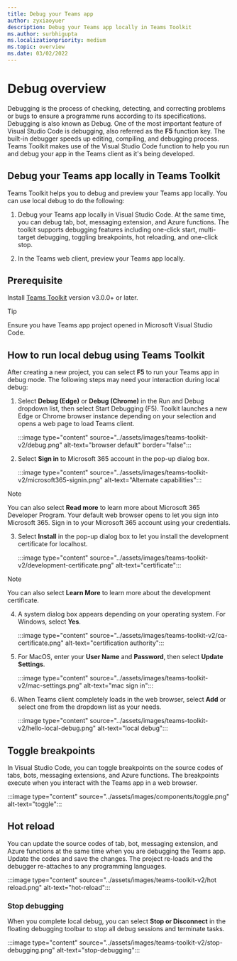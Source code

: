 ```yaml
---
title: Debug your Teams app 
author: zyxiaoyuer
description: Debug your Teams app locally in Teams Toolkit
ms.author: surbhigupta
ms.localizationpriority: medium
ms.topic: overview
ms.date: 03/02/2022
---
```


# Debug overview

Debugging is the process of checking, detecting, and correcting problems or bugs to ensure a programme runs according to its specifications. Debugging is also known as Debug. One of the most important feature of Visual Studio Code is debugging, also referred as the **F5** function key. The built-in debugger speeds up editing, compiling, and debugging process. Teams Toolkit makes use of the Visual Studio Code function to help you run and debug your app in the Teams client as it's being developed.

## Debug your Teams app locally in Teams Toolkit

Teams Toolkit helps you to debug and preview your Teams app locally. You can use local debug to do the following:

1. Debug your Teams app locally in Visual Studio Code. At the same time, you can debug tab, bot, messaging extension, and Azure functions. The toolkit supports debugging features including one-click start, multi-target debugging, toggling breakpoints, hot reloading, and one-click stop.

2. In the Teams web client, preview your Teams app locally.

## Prerequisite

Install [Teams Toolkit](https://marketplace.visualstudio.com/items?itemName=TeamsDevApp.ms-teams-vscode-extension) version v3.0.0+ or later.

> [!Tip]
> Ensure you have Teams app project opened in Microsoft Visual Studio Code.

## How to run local debug using Teams Toolkit

After creating a new project, you can select **F5** to run your Teams app in debug mode. The following steps may need your interaction during local debug:

1. Select **Debug (Edge)** or **Debug (Chrome)** in the Run and Debug dropdown list, then select Start Debugging (F5). Toolkit launches a new Edge or Chrome browser instance depending on your selection and opens a web page to load Teams client.

    :::image type="content" source="../assets/images/teams-toolkit-v2/debug.png" alt-text="browser default" border="false"::: 

2. Select **Sign in** to Microsoft 365 account in the pop-up dialog box.

    :::image type="content" source="../assets/images/teams-toolkit-v2/microsoft365-signin.png" alt-text="Alternate capabilities":::

  > [!NOTE]
   > You can also select **Read more** to learn more about Microsoft 365 Developer Program.
Your default web browser opens to let you sign into Microsoft 365. Sign in to your Microsoft 365 account using your credentials.

3. Select **Install** in the pop-up dialog box to let you install the development certificate for localhost.

    :::image type="content" source="../assets/images/teams-toolkit-v2/development-certificate.png" alt-text="certificate":::

> [!Note]
> You can also select **Learn More** to learn more about the development certificate.

4. A system dialog box appears depending on your operating system. For Windows, select **Yes**.

    :::image type="content" source="../assets/images/teams-toolkit-v2/ca-certificate.png" alt-text="certification authority":::

5. For MacOS, enter your **User Name** and **Password**, then select **Update Settings**.

    :::image type="content" source="../assets/images/teams-toolkit-v2/mac-settings.png" alt-text="mac sign in":::

6. When Teams client completely loads in the  web browser, select **Add** or select one from the dropdown list as your needs.

    :::image type="content" source="../assets/images/teams-toolkit-v2/hello-local-debug.png" alt-text="local debug":::

## Toggle breakpoints

In Visual Studio Code, you can toggle breakpoints on the source codes of tabs, bots, messaging extensions, and Azure functions. The breakpoints execute when you interact with the Teams app in a web browser.

   :::image type="content" source="../assets/images/components/toggle.png" alt-text="toggle":::

## Hot reload

You can update the source codes of tab, bot, messaging extension, and Azure functions at the same time when you are debugging the Teams app. Update the codes and save the changes. The project re-loads and the debugger re-attaches to any programming languages.

   :::image type="content" source="../assets/images/teams-toolkit-v2/hot reload.png" alt-text="hot-reload":::

### Stop debugging

When you complete local debug, you can select **Stop or Disconnect** in the floating debugging toolbar to stop all debug sessions and terminate tasks.

   :::image type="content" source="../assets/images/teams-toolkit-v2/stop-debugging.png" alt-text="stop-debugging":::
